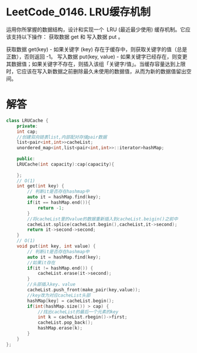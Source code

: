 # LeetCode_0146. LRU缓存机制

运用你所掌握的数据结构，设计和实现一个  LRU (最近最少使用) 缓存机制。它应该支持以下操作： 获取数据 get 和 写入数据 put 。

获取数据 get(key) - 如果关键字 (key) 存在于缓存中，则获取关键字的值（总是正数），否则返回 -1。
写入数据 put(key, value) - 如果关键字已经存在，则变更其数据值；如果关键字不存在，则插入该组「关键字/值」。当缓存容量达到上限时，它应该在写入新数据之前删除最久未使用的数据值，从而为新的数据值留出空间。



# 解答

```C++
class LRUCache {
    private:
    int cap;
    //创建双向链表list,内部配对存储pair数据
    list<pair<int,int>>cacheList;
    unordered_map<int,list<pair<int,int>>::iterator>hashMap;
    
    public:
    LRUCache(int capacity):cap(capacity){
        
    };
    // O(1)
    int get(int key) {
        // 判断it是否存在hashmap中
        auto it = hashMap.find(key);
        if(it == hashMap.end()){
            return -1;
        }
        //将cacheList里的value的数据重新插入到cacheList.beigin()之前中
        cacheList.splice(cacheList.begin(),cacheList,it->second);
        return it->second->second;
    }
    // O(1)
    void put(int key, int value) {
        // 判断it是否存在hashmap中
        auto it = hashMap.find(key);
        //如果it存在
        if(it != hashMap.end()) {
            cacheList.erase(it->second);
        }
        //头部插入key、value
        cacheList.push_front(make_pair(key,value));
        //key改为对应cacheList头部
        hashMap[key] = cacheList.begin();
        if(int(hashMap.size()) > cap) {
            //找出cacheList的最后一个元素的key
            int k = cacheList.rbegin()->first;
            cacheList.pop_back();
            hashMap.erase(k);
        }
    }     
};
```
